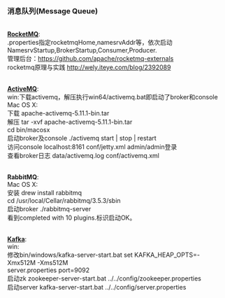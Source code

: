 ### 消息队列(Message Queue)

<br>[**RocketMQ**](https://github.com/apache/rocketmq):<br>
.properties指定rocketmqHome,namesrvAddr等，依次启动NamesrvStartup,BrokerStartup,Consumer,Producer. <br>
管理后台：https://github.com/apache/rocketmq-externals <br>
rocketmq原理与实践 http://wely.iteye.com/blog/2392089<br>

<br>[**ActiveMQ**](https://github.com/apache/activemq):<br>
win:下载activemq，解压执行win64/activemq.bat即启动了broker和console<br>
Mac OS X:<br>
下载 apache-activemq-5.11.1-bin.tar<br>
解压 tar -xvf apache-activemq-5.11.1-bin.tar<br>
cd bin/macosx<br>
启动broker及console ./activemq start | stop | restart<br>
访问console localhost:8161 conf/jetty.xml admin/admin登录<br>
查看broker日志 data/activemq.log conf/activemq.xml<br>

<br>**RabbitMQ**:<br>
Mac OS X:<br>
安装 drew install rabbitmq<br>
cd /usr/local/Cellar/rabbitmq/3.5.3/sbin<br>
启动broker ./rabbitmq-server<br>
看到completed with 10 plugins.标识启动OK。<br>

<br>[**Kafka**](https://github.com/apache/kafka):<br>
win:<br>
修改bin/windows/kafka-server-start.bat set KAFKA_HEAP_OPTS=-Xmx512M -Xms512M<br>
server.properties port=9092<br>
启动zk zookeeper-server-start.bat ../../config/zookeeper.properties<br>
启动server kafka-server-start.bat ../../config/server.properties<br>
